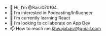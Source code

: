 - 👋 Hi, I’m @Basil070104
- 👀 I’m interested in Podcasting/Influencer
- 🌱 I’m currently learning React
- 💞️ I’m looking to collaborate on App Dev
- 📫 How to reach me khwajabasil@gmail.com

<!---
Basil070104/Basil070104 is a ✨ special ✨ repository because its `README.md` (this file) appears on your GitHub profile.
You can click the Preview link to take a look at your changes.
--->
